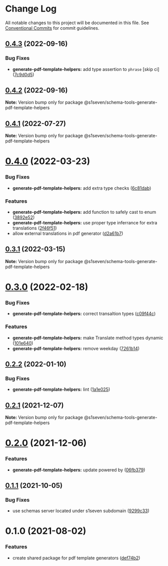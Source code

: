 # Change Log

All notable changes to this project will be documented in this file.
See [Conventional Commits](https://conventionalcommits.org) for commit guidelines.

## [0.4.3](https://github.com/s1seven/schema-tools/compare/@s1seven/schema-tools-generate-pdf-template-helpers@0.4.2...@s1seven/schema-tools-generate-pdf-template-helpers@0.4.3) (2022-09-16)


### Bug Fixes

* **generate-pdf-template-helpers:** add type assertion to `phrase` [skip ci] ([7c9d0d5](https://github.com/s1seven/schema-tools/commit/7c9d0d5d0ac00630c19f43c480cf321a9ad3a74a))





## [0.4.2](https://github.com/s1seven/schema-tools/compare/@s1seven/schema-tools-generate-pdf-template-helpers@0.4.1...@s1seven/schema-tools-generate-pdf-template-helpers@0.4.2) (2022-09-16)

**Note:** Version bump only for package @s1seven/schema-tools-generate-pdf-template-helpers





## [0.4.1](https://github.com/s1seven/schema-tools/compare/@s1seven/schema-tools-generate-pdf-template-helpers@0.4.0...@s1seven/schema-tools-generate-pdf-template-helpers@0.4.1) (2022-07-27)

**Note:** Version bump only for package @s1seven/schema-tools-generate-pdf-template-helpers





# [0.4.0](http://github.com/s1seven/schema-tools/compare/@s1seven/schema-tools-generate-pdf-template-helpers@0.3.1...@s1seven/schema-tools-generate-pdf-template-helpers@0.4.0) (2022-03-23)


### Bug Fixes

* **generate-pdf-template-helpers:** add extra type checks ([6c81dab](http://github.com/s1seven/schema-tools/commit/6c81dab2ffcbbec595da86f41a33ae7a08b22b78))


### Features

* **generate-pdf-template-helpers:** add function to safely cast to enum ([3892e52](http://github.com/s1seven/schema-tools/commit/3892e52ca2bf7f41cb155cd19447572f85676b9c))
* **generate-pdf-template-helpers:** use proper type inferrance for extra translations ([2f46f51](http://github.com/s1seven/schema-tools/commit/2f46f513180987e3e32cdb8d35198a1f9c651404))
* allow external translations in pdf generator ([d2a61b7](http://github.com/s1seven/schema-tools/commit/d2a61b79a08cfecfe4daabaedaa094a823e4caa8))





## [0.3.1](http://github.com/s1seven/schema-tools/compare/@s1seven/schema-tools-generate-pdf-template-helpers@0.3.0...@s1seven/schema-tools-generate-pdf-template-helpers@0.3.1) (2022-03-15)

**Note:** Version bump only for package @s1seven/schema-tools-generate-pdf-template-helpers





# [0.3.0](http://github.com/s1seven/schema-tools/compare/@s1seven/schema-tools-generate-pdf-template-helpers@0.2.2...@s1seven/schema-tools-generate-pdf-template-helpers@0.3.0) (2022-02-18)


### Bug Fixes

* **generate-pdf-template-helpers:** correct transaltion types ([c09f44c](http://github.com/s1seven/schema-tools/commit/c09f44cd6361d23734b1742271739f90fd99e53b))


### Features

* **generate-pdf-template-helpers:** make Translate method types dynamic ([101e640](http://github.com/s1seven/schema-tools/commit/101e64095008ad2717c9d0ec1bb9e17e2190b5ca))
* **generate-pdf-template-helpers:** remove weekday ([7261b14](http://github.com/s1seven/schema-tools/commit/7261b1476b836977b2604515da01b90cd1dac5ff))





## [0.2.2](http://github.com/s1seven/schema-tools/compare/@s1seven/schema-tools-generate-pdf-template-helpers@0.2.1...@s1seven/schema-tools-generate-pdf-template-helpers@0.2.2) (2022-01-10)


### Bug Fixes

* **generate-pdf-template-helpers:** lint ([1a1e025](http://github.com/s1seven/schema-tools/commit/1a1e025e90e48d399484e4b33f7b9a07ee0dcc32))





## [0.2.1](http://github.com/s1seven/schema-tools/compare/@s1seven/schema-tools-generate-pdf-template-helpers@0.2.0...@s1seven/schema-tools-generate-pdf-template-helpers@0.2.1) (2021-12-07)

**Note:** Version bump only for package @s1seven/schema-tools-generate-pdf-template-helpers





# [0.2.0](http://github.com/s1seven/schema-tools/compare/@s1seven/schema-tools-generate-pdf-template-helpers@0.1.1...@s1seven/schema-tools-generate-pdf-template-helpers@0.2.0) (2021-12-06)


### Features

* **generate-pdf-template-helpers:** update powered by ([06fb379](http://github.com/s1seven/schema-tools/commit/06fb3794990538dd8e6a9c4e12878825e7dcb3ce))





## [0.1.1](http://github.com/s1seven/schema-tools/compare/@s1seven/schema-tools-generate-pdf-template-helpers@0.1.0...@s1seven/schema-tools-generate-pdf-template-helpers@0.1.1) (2021-10-05)


### Bug Fixes

* use schemas server located under s1seven subdomain ([9299c33](http://github.com/s1seven/schema-tools/commit/9299c33ecbe2bc414ec76b893f4c222ace6305e0))





# 0.1.0 (2021-08-02)


### Features

* create shared package for pdf template generators ([def74b2](http://github.com/s1seven/schema-tools/commit/def74b27918b34f2b5592ff94c6d63fd37c07a4c))
